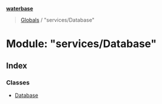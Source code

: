 **[waterbase](../README.md)**

> [Globals](../globals.md) / "services/Database"

# Module: "services/Database"

## Index

### Classes

- [Database](../classes/_services_database_.database.md)
